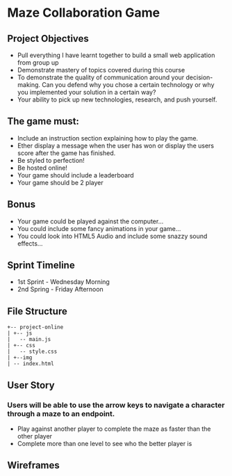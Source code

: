 # Maze Collaboration Game

## Project Objectives

* Pull everything I have learnt together to build a small web application from group up
* Demonstrate mastery of topics covered during this course
* To demonstrate the quality of communication around your decision-making. Can you defend why you chose a certain technology or why you implemented your solution in a certain way?
* Your ability to pick up new technologies, research, and push yourself.


## The game must:

* Include an instruction section explaining how to play the game.
* Ether display a message when the user has won or display the users score after the game has finished.
* Be styled to perfection!
* Be hosted online!
* Your game should include a leaderboard
* Your game should be 2 player

## Bonus

* Your game could be played against the computer...
* You could include some fancy animations in your game...
* You could look into HTML5 Audio and include some snazzy sound effects...

## Sprint Timeline
* 1st Sprint - Wednesday Morning
* 2nd Spring -  Friday Afternoon

## File Structure
```
+-- project-online
| +-- js
|   -- main.js
| +-- css
|   -- style.css
| +--img
| -- index.html
```

## User Story

### Users will be able to use the arrow keys to navigate a character through a maze to an endpoint.
* Play against another player to complete the maze as faster than the other player
* Complete more than one level to see who the better player is

## Wireframes
